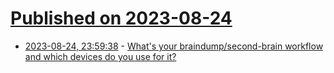 # [Published on 2023-08-24](index.md)

* [2023-08-24, 23:59:38](https://lobste.rs/s/xaj9bz/what_s_your_braindump_second_brain) - [What's your braindump/second-brain workflow and which devices do you use for it?](https://lobste.rs/s/xaj9bz/what_s_your_braindump_second_brain)
